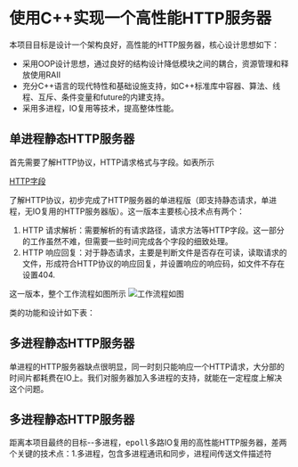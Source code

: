 # 使用C++实现一个高性能HTTP服务器

本项目目标是设计一个架构良好，高性能的HTTP服务器，核心设计思想如下：
- 采用OOP设计思想，通过良好的结构设计降低模块之间的耦合，资源管理和释放使用RAII
- 充分C++语言的现代特性和基础设施支持，如C++标准库中容器、算法、线程、互斥、条件变量和future的内建支持。
- 采用多进程，IO复用等技术，提高整体性能。

## 单进程静态HTTP服务器
首先需要了解HTTP协议，HTTP请求格式与字段。如表所示

[HTTP字段](https://en.wikipedia.org/wiki/List_of_HTTP_header_fields)

了解HTTP协议，初步完成了HTTP服务器的单进程版（即支持静态请求，单进程，无IO复用的HTTP服务器版）。这一版本主要核心技术点有两个：
1. HTTP 请求解析：需要解析的有请求路径，请求方法等HTTP字段。这一部分的工作虽然不难，但需要一些时间完成各个字段的细致处理。
2. HTTP 响应回复：对于静态请求，主要是判断文件是否存在可读，读取请求的文件，形成符合HTTP协议的响应回复，并设置响应的响应码，如文件不存在设置404.


这一版本，整个工作流程如图所示
![工作流程如图]()


类的功能和设计如下表：


## 多进程静态HTTP服务器
单进程的HTTP服务器缺点很明显，同一时刻只能响应一个HTTP请求，大分部的时间片都耗费在IO上。我们对服务器加入多进程的支持，就能在一定程度上解决这个问题。





## 多进程静态HTTP服务器
距离本项目最终的目标--多进程，<kbd>epoll</kbd>多路IO复用的高性能HTTP服务器，差两个关键的技术点：1.多进程，包含多进程通讯和同步，进程间传送文件描述符